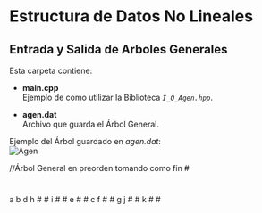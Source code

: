 # Estructura de Datos No Lineales
## Entrada y Salida de Arboles Generales

Esta carpeta contiene:  
  * **main.cpp**  
      Ejemplo de como utilizar la Biblioteca *`I_O_Agen.hpp`*.    
        
  * **agen.dat**  
      Archivo que guarda el Árbol General.  
      
Ejemplo del Árbol guardado en *agen.dat*:      
![Agen](http://img.fenixzone.net/i/lmTtJ8j.jpeg)

//Árbol General en preorden tomando como fin #  
  
#
a b d h # # i # # e # # c f # # g j # # k # #
